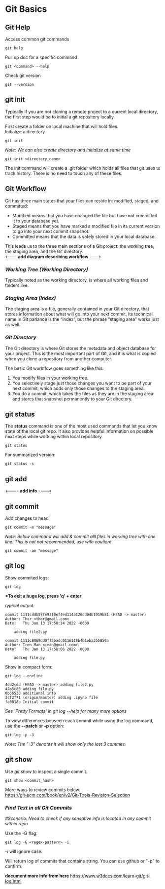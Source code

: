 
# Git Basics

## Git Help

Access common git commands

```
git help
```


Pull up doc for a specific command
```
git <command> --help
```

Check git version
 ```
 git --version
 ```


## git init

Typically if you are not cloning a remote project to a current local directory, the first step would be to initial a git repository locally. 

First create a folder on local machine that will hold files.   
Initialize a directory

```
git init
```

*Note: We can also create directory and initialize at same time*
```
git init <directory_name>
```

The init command will create a .git folder which holds all files that git uses to track history. There is no need to touch any of these files.


## **Git Workflow**


Git has three main states that your files can reside in: modified, staged, and committed:
- Modified means that you have changed the file but have not committed it to your database yet.
- Staged means that you have marked a modified file in its current version to go into your next commit snapshot.
- Committed means that the data is safely stored in your local database.

This leads us to the three main sections of a Git project: the working tree, the staging area, and the Git directory.  
<--- **add diagram describing workflow** --->

### *Working Tree (Working Directory)*
Typically noted as the working directory, is where all working files and folders live.

### *Staging Area (Index)*
The staging area is a file, generally contained in your Git directory, that stores information about what will go into your next commit. Its technical name in Git parlance is the “index”, but the phrase “staging area” works just as well.

### *Git Directory*

The Git directory is where Git stores the metadata and object database for your project. This is the most important part of Git, and it is what is copied when you clone a repository from another computer.

The basic Git workflow goes something like this:  

1. You modify files in your working tree.
2. You selectively stage just those changes you want to be part of your next commit, which adds only those changes to the staging area.
3. You do a commit, which takes the files as they are in the staging area and stores that snapshot permanently to your Git directory.




## **git status**  

The **status** command is one of the most used commands that let you know state of the local git repo. It also provides helpful information on possible next steps while working within local repository.  

```
git status
```

For summarized version:

```
git status -s
```

## git add  

<---- **add info** ---->



## **git commit**  

Add changes to head

```
git commit -m "message"
```

*Note: Below command will add & commit alll files in working tree with one line. This is not not recommended, use with caution!*

```
git commit -am "message"
```


## **git log**

Show commited logs:

```
git log
```

**\*To exit a huge log, press 'q' + enter**  

*typical output:*
```
commit 1111cddb57fe93f0ef4ed114b126dd04b1919b81 (HEAD -> master)
Author: Thor <thor@gmail.com>
Date:   Thu Jan 13 17:58:24 2022 -0600

    adding file2.py

commit 1111c8869dd0ff5badc0116118b4b1eba355059a
Author: Iron Man <iman@gmail.com>
Date:   Thu Jan 13 17:58:06 2022 -0600

    adding file.py
```

Show in compact form:

```
git log --oneline
```

```
4dd2cdd (HEAD -> master) adding file2.py
42a5c88 adding file.py
0b56530 additional info
3cf2f71 (origin/master) adding .ipynb file
fa6818b Initial commit
```

*See 'Pretty Formats' in git log --help for many more options*


To view differences between each commit while using the log command, use the **--patch** or **-p** option:


```
git log -p -3
```

*Note: The "-3" denotes it will show only the last 3 commits.* 


## **git show**

Use *git show* to inspect a single commit.

```
git show <commit_hash>
```

More ways to review commits below.  
https://git-scm.com/book/en/v2/Git-Tools-Revision-Selection

### *Find Text in all Git Commits*

*#Scenerio: Need to check if any sensative info is located in any commit within repo*

Use the -G flag:

```
git log -G <regex-pattern> -i
```

*-i* will ignore case.

Will return log of commits that contains string. You can use github or "-p" to confirm.

**document more info from here**
https://www.w3docs.com/learn-git/git-log.html